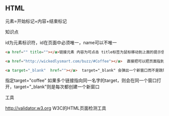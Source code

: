 ## HTML

元素=开始标记+内容+结束标记


知识点

id为元素标识符，id在页面中必须唯一，name可以不唯一

``` html
<a href="" title=""></a>链接元素 内容为可点击 title标签为鼠标移动到上面的提示信息

<a href="http://wickedlysmart.com/buzz/#Coffee"></a>  直接把可以把页面指到对应的id元素显示的内容

<a target="_blank"  href=""></a>  target="_blank" 会弹出一个新窗口而不是跳转
```

指定target="coffee" 如果多个链接指向同一名字的target，则会在同一个窗口打开，target="_blank"则是每次都创建一个新窗口




工具

http://validator.w3.org W3C的HTML页面检测工具